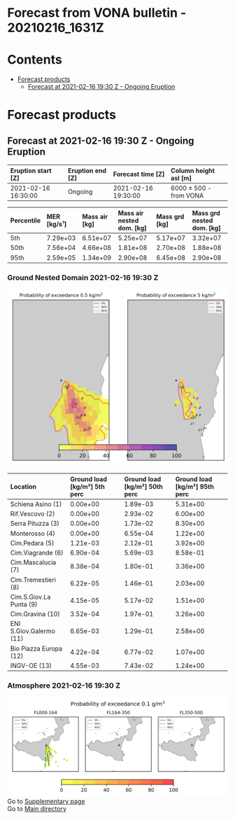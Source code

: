 
Forecast from VONA bulletin - 20210216_1631Z
============================================

Contents
========

* [Forecast products](#forecast-products)
	* [Forecast at 2021-02-16 19:30 Z - Ongoing Eruption](#forecast-at-2021-02-16-1930-z---ongoing-eruption)

# Forecast products

## Forecast at 2021-02-16 19:30 Z - Ongoing Eruption
  

|Eruption start [Z]|Eruption end [Z]|Forecast time [Z]|Column height asl [m]|
| :--- | :--- | :--- | :--- |
|2021-02-16 16:30:00|Ongoing|2021-02-16 19:30:00|6000 ± 500 - from VONA|
  
  

|Percentile|MER [kg/s¹]|Mass air [kg]|Mass air nested dom. [kg]|Mass grd [kg]|Mass grd nested dom. [kg]|
| :--- | :--- | :--- | :--- | :--- | :--- |
|5th|7.29e+03|6.51e+07|5.25e+07|5.17e+07|3.32e+07|
|50th|7.56e+04|4.66e+08|1.81e+08|2.70e+08|1.88e+08|
|95th|2.59e+05|1.34e+09|2.90e+08|6.45e+08|2.90e+08|
  

### Ground Nested Domain 2021-02-16 19:30 Z
  
![](./figures/probability_grd_2021_02_16_1930_scenario_1_1.png)  
  
  
  
  
  
  
  
  
  
  
  
  

|Location|Ground load [kg/m²] 5th perc|Ground load [kg/m²] 50th perc|Ground load [kg/m²] 95th perc|
| :--- | :--- | :--- | :--- |
|Schiena Asino (1)|0.00e+00|1.89e-03|5.31e+00|
|Rif.Vescovo (2)|0.00e+00|2.93e-02|6.00e+00|
|Serra Pituzza (3)|0.00e+00|1.73e-02|8.30e+00|
|Monterosso (4)|0.00e+00|6.55e-04|1.22e+00|
|Cim.Pedara (5)|1.21e-03|2.12e-01|3.92e+00|
|Cim.Viagrande (6)|6.90e-04|5.69e-03|8.58e-01|
|Cim.Mascalucia (7)|8.38e-04|1.80e-01|3.36e+00|
|Cim.Tremestieri (8)|6.22e-05|1.46e-01|2.03e+00|
|Cim.S.Giov.La Punta (9)|4.15e-05|5.17e-02|1.51e+00|
|Cim.Gravina (10)|3.52e-04|1.97e-01|3.26e+00|
|ENI S.Giov.Galermo (11)|6.65e-03|1.29e-01|2.58e+00|
|Bio Piazza Europa (12)|4.22e-04|6.77e-02|1.07e+00|
|INGV-OE (13)|4.55e-03|7.43e-02|1.24e+00|
  

### Atmosphere 2021-02-16 19:30 Z
  
![](./figures/probability_air_2021_02_16_1930_scenario_2_conclev_1_1.png)  
Go to [Supplementary page](Supplementary_page.md)  
Go to [Main directory](https://github.com/federicapardini/Real_time_ash_forecast)